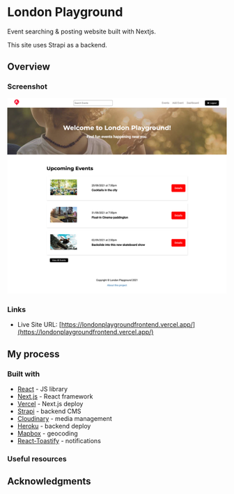 # London Playground

Event searching & posting website built with Nextjs.

This site uses Strapi as a backend.

## Overview

### Screenshot

![](./public/screenshot.png)

### Links

- Live Site URL: [https://londonplaygroundfrontend.vercel.app/](https://londonplaygroundfrontend.vercel.app/)

## My process

### Built with

- [React](https://reactjs.org/) - JS library
- [Next.js](https://nextjs.org/) - React framework
- [Vercel](https://vercel.com/) - Next.js deploy
- [Strapi](https://strapi.io/) - backend CMS
- [Cloudinary](https://cloudinary.com/) - media management
- [Heroku](https://www.heroku.com/) - backend deploy
- [Mapbox](https://www.mapbox.com/) - geocoding
- [React-Toastify](https://www.npmjs.com/package/react-toastify) - notifications

### Useful resources

## Acknowledgments
